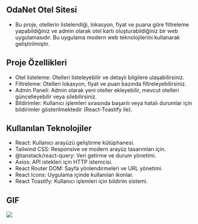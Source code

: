 ## OdaNet Otel Sitesi

- Bu proje, otellerin listelendiği, lokasyon, fiyat ve puana göre filtreleme yapabildiğiniz ve admin olarak otel kartı oluşturabildiğiniz bir web uygulamasıdır. Bu uygulama modern web teknolojilerini kullanarak geliştirilmiştir.

## Proje Özellikleri

- Otel listeleme: Otelleri listeleyebilir ve detaylı bilgilere ulaşabilirsiniz.
- Filtreleme: Otelleri lokasyon, fiyat ve puan bazında filtreleyebilirsiniz.
- Admin Paneli: Admin olarak yeni oteller ekleyebilir, mevcut otelleri güncelleyebilir veya silebilirsiniz.
- Bildirimler: Kullanıcı işlemleri sırasında başarılı veya hatalı durumlar için bildirimler gösterilmektedir (React-Toastify ile).

## Kullanılan Teknolojiler

- React: Kullanıcı arayüzü geliştirme kütüphanesi.
- Tailwind CSS: Responsive ve modern arayüz tasarımları için.
- @tanstack/react-query: Veri getirme ve durum yönetimi.
- Axios: API istekleri için HTTP istemcisi.
- React Router DOM: Sayfa yönlendirmeleri ve URL yönetimi.
- React Icons: Uygulama içinde kullanılan ikonlar.
- React Toastify: Kullanıcı işlemleri için bildirim sistemi.

## GIF

<img src="screen.gif">
